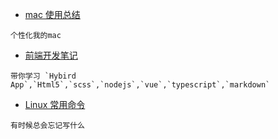 * [mac 使用总结](mac.md)

```
个性化我的mac
```

* [前端开发笔记](web/web.md)

```
带你学习 `Hybird App`,`Html5`,`scss`,`nodejs`,`vue`,`typescript`,`markdown`
```

* [Linux 常用命令](linux.md)

```
有时候总会忘记写什么
```
